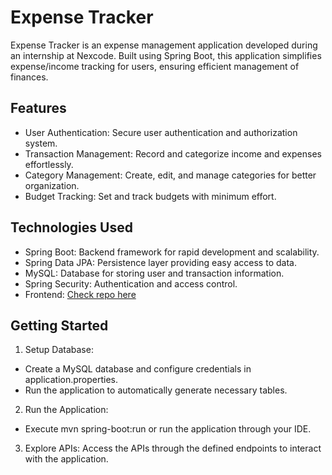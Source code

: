 # Expense Tracker

Expense Tracker is an expense management application developed during an internship at Nexcode. Built using Spring Boot, this application simplifies expense/income tracking for users, ensuring efficient management of finances.


## Features

- User Authentication: Secure user authentication and authorization system.
- Transaction Management: Record and categorize income and expenses effortlessly.
- Category Management: Create, edit, and manage categories for better organization.
- Budget Tracking: Set and track budgets with minimum effort.


## Technologies Used

- Spring Boot: Backend framework for rapid development and scalability.
- Spring Data JPA: Persistence layer providing easy access to data.
- MySQL: Database for storing user and transaction information.
- Spring Security: Authentication and access control.
- Frontend: [Check repo here](https://github.com/PK-WookiDooki/antd-expense-tracker.git)

## Getting Started
1. Setup Database:
- Create a MySQL database and configure credentials in application.properties.
- Run the application to automatically generate necessary tables.
2. Run the Application:
- Execute mvn spring-boot:run or run the application through your IDE.
3. Explore APIs:
   Access the APIs through the defined endpoints to interact with the application.


